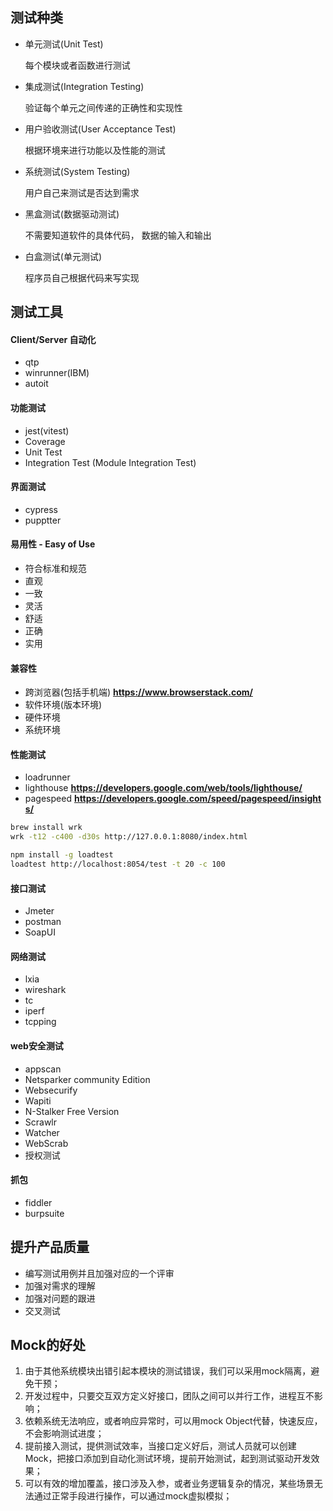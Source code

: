

## 测试种类

- 单元测试(Unit Test)

  每个模块或者函数进行测试

- 集成测试(Integration Testing)

  验证每个单元之间传递的正确性和实现性

- 用户验收测试(User Acceptance Test)

  根据环境来进行功能以及性能的测试

- 系统测试(System Testing)

  用户自己来测试是否达到需求



- 黑盒测试(数据驱动测试)

  不需要知道软件的具体代码， 数据的输入和输出

- 白盒测试(单元测试)

  程序员自己根据代码来写实现

  

## 测试工具

#### Client/Server 自动化

- qtp
- winrunner(IBM)
- autoit

#### 功能测试

- jest(vitest)
- Coverage
- Unit Test
- Integration Test (Module Integration Test)

#### 界面测试

- cypress
- pupptter

#### 易用性 - Easy of Use

- 符合标准和规范
- 直观
- 一致
- 灵活
- 舒适
- 正确
- 实用

#### 兼容性

- 跨浏览器(包括手机端) **https://www.browserstack.com/**
- 软件环境(版本环境)
- 硬件环境
- 系统环境

#### 性能测试

- loadrunner
- lighthouse **https://developers.google.com/web/tools/lighthouse/**
- pagespeed **https://developers.google.com/speed/pagespeed/insights/**

```sh
brew install wrk
wrk -t12 -c400 -d30s http://127.0.0.1:8080/index.html

npm install -g loadtest
loadtest http://localhost:8054/test -t 20 -c 100
```


#### 接口测试

- Jmeter
- postman
- SoapUI

#### 网络测试

- lxia
- wireshark
- tc
- iperf
- tcpping

#### web安全测试

- appscan
- Netsparker community Edition
- Websecurify
- Wapiti
- N-Stalker Free Version
- Scrawlr
- Watcher
- WebScrab
- 授权测试

#### 抓包

- fiddler
- burpsuite



## 提升产品质量

- 编写测试用例并且加强对应的一个评审
- 加强对需求的理解
- 加强对问题的跟进
- 交叉测试


## Mock的好处
1. 由于其他系统模块出错引起本模块的测试错误，我们可以采用mock隔离，避免干预；
2. 开发过程中，只要交互双方定义好接口，团队之间可以并行工作，进程互不影响；
3. 依赖系统无法响应，或者响应异常时，可以用mock Object代替，快速反应，不会影响测试进度；
4. 提前接入测试，提供测试效率，当接口定义好后，测试人员就可以创建Mock，把接口添加到自动化测试环境，提前开始测试，起到测试驱动开发效果；
5. 可以有效的增加覆盖，接口涉及入参，或者业务逻辑复杂的情况，某些场景无法通过正常手段进行操作，可以通过mock虚拟模拟；
